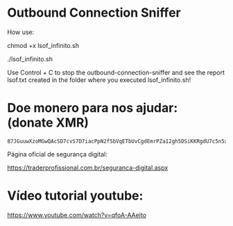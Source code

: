 # Outbound Connection Sniffer


How use:

chmod +x lsof_infinito.sh

./lsof_infinito.sh


Use Control + C to stop the outbound-connection-sniffer and see the report lsof.txt created in the folder where you executed lsof_infinito.sh!

# Doe monero para nos ajudar: (donate XMR)

    87JGuuwXzoMGwQAcSD7cvS7D7iacPpN2f5bVqETbUvCgdEmrPZa12gh5DSiKKRgdU7c5n5x1UvZLj8PQ7AAJSso5CQxgjak


Página oficial de segurança digital:


https://traderprofissional.com.br/seguranca-digital.aspx


#   Vídeo tutorial youtube:

https://www.youtube.com/watch?v=qfoA-AAejto

